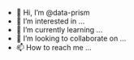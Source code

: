 - 👋 Hi, I’m @data-prism
- 👀 I’m interested in ...
- 🌱 I’m currently learning ...
- 💞️ I’m looking to collaborate on ...
- 📫 How to reach me ...

<!---
data-prism/data-prism is a ✨ special ✨ repository because its `README.md` (this file) appears on your GitHub profile.
You can click the Preview link to take a look at your changes.
--->
